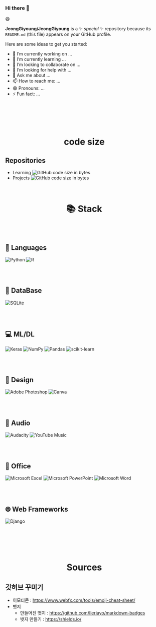### Hi there 👋
:smile:

**JeongGiyoung/JeongGiyoung** is a ✨ _special_ ✨ repository because its `README.md` (this file) appears on your GitHub profile.

Here are some ideas to get you started:

- 🔭 I’m currently working on ...
- 🌱 I’m currently learning ...
- 👯 I’m looking to collaborate on ...
- 🤔 I’m looking for help with ...
- 💬 Ask me about ...
- 📫 How to reach me: ...
- 😄 Pronouns: ...
- ⚡ Fun fact: ...

<br><br><br><br>
# <div align="center">code size</div>

## Repositories
  * Learning ![GitHub code size in bytes](https://img.shields.io/github/languages/code-size/JeongGiyoung/Learning?color=orange&label=Learning)
  * Projects ![GitHub code size in bytes](https://img.shields.io/github/languages/code-size/JeongGiyoung/Projects?color=blue&label=Projects)

<br>

# <div align="center">📚 Stack</div>

<br><br>

## :thought_balloon: Languages 
![Python](https://img.shields.io/badge/python-3670A0?style=for-the-badge&logo=python&logoColor=ffdd54)
![R](https://img.shields.io/badge/r-%23276DC3.svg?style=for-the-badge&logo=r&logoColor=white)

<br><br>

## :ledger: DataBase
![SQLite](https://img.shields.io/badge/sqlite-%2307405e.svg?style=for-the-badge&logo=sqlite&logoColor=white)

<br><br>

## :computer: ML/DL
![Keras](https://img.shields.io/badge/Keras-%23D00000.svg?style=for-the-badge&logo=Keras&logoColor=white)
![NumPy](https://img.shields.io/badge/numpy-%23013243.svg?style=for-the-badge&logo=numpy&logoColor=white)
![Pandas](https://img.shields.io/badge/pandas-%23150458.svg?style=for-the-badge&logo=pandas&logoColor=white)
![scikit-learn](https://img.shields.io/badge/scikit--learn-%23F7931E.svg?style=for-the-badge&logo=scikit-learn&logoColor=white)

<br><br>

## :art: Design
![Adobe Photoshop](https://img.shields.io/badge/adobe%20photoshop-%2331A8FF.svg?style=for-the-badge&logo=adobe%20photoshop&logoColor=white)
![Canva](https://img.shields.io/badge/Canva-%2300C4CC.svg?style=for-the-badge&logo=Canva&logoColor=white)

<br><br>

## :musical_note: Audio
![Audacity](https://img.shields.io/badge/Audacity-0000CC?style=for-the-badge&logo=audacity&logoColor=white)
![YouTube Music](https://img.shields.io/badge/YouTube_Music-FF0000?style=for-the-badge&logo=youtube-music&logoColor=white)

<br><br>

## :page_with_curl: Office 
![Microsoft Excel](https://img.shields.io/badge/Microsoft_Excel-217346?style=for-the-badge&logo=microsoft-excel&logoColor=white)
![Microsoft PowerPoint](https://img.shields.io/badge/Microsoft_PowerPoint-B7472A?style=for-the-badge&logo=microsoft-powerpoint&logoColor=white)
![Microsoft Word](https://img.shields.io/badge/Microsoft_Word-2B579A?style=for-the-badge&logo=microsoft-word&logoColor=white)

<br><br>

## :globe_with_meridians: Web Frameworks 
![Django](https://img.shields.io/badge/django-%23092E20.svg?style=for-the-badge&logo=django&logoColor=white)

<br><br><br><br>

# <div align="center">Sources</div>
## 깃허브 꾸미기
  * 이모티콘 : https://www.webfx.com/tools/emoji-cheat-sheet/
  * 뱃지
    - 만들어진 뱃지 : https://github.com/Ileriayo/markdown-badges
    - 뱃지 만들기 : https://shields.io/
